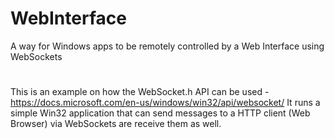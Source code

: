 # WebInterface
A way for Windows apps to be remotely controlled by a Web Interface using WebSockets

#
This is an example on how the WebSocket.h API can be used - https://docs.microsoft.com/en-us/windows/win32/api/websocket/
It runs a simple Win32 application that can send messages to a HTTP client (Web Browser) via WebSockets are receive them as well.

